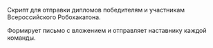 Скрипт для отправки дипломов победителям и участникам Всероссийского Робохакатона.

Формирует письмо с вложением и отправляет наставнику каждой команды.
